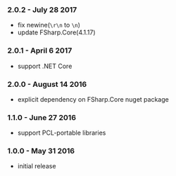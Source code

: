 ### 2.0.2 - July 28 2017
- fix newine(`\r\n` to `\n`)
- update FSharp.Core(4.1.17)

### 2.0.1 - April 6 2017
- support .NET Core

### 2.0.0 - August 14 2016
- explicit dependency on FSharp.Core nuget package

### 1.1.0 - June 27 2016
- support PCL-portable libraries

### 1.0.0 - May 31 2016
- initial release
